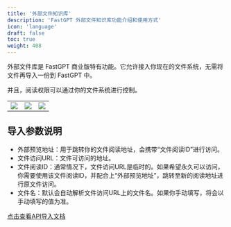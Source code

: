```yaml
---
title: '外部文件知识库'
description: 'FastGPT 外部文件知识库功能介绍和使用方式'
icon: 'language'
draft: false
toc: true
weight: 408
---
```


外部文件库是 FastGPT 商业版特有功能。它允许接入你现在的文件系统，无需将文件再导入一份到 FastGPT 中。

并且，阅读权限可以通过你的文件系统进行控制。

|                       |                       | |
| --------------------- | --------------------- | --------------------- |
| ![](/imgs/external_file0.png) | ![](/imgs/external_file1.png) | ![](/imgs/external_file2.png) | 


## 导入参数说明

- 外部预览地址：用于跳转你的文件阅读地址，会携带“文件阅读ID”进行访问。
- 文件访问URL：文件可访问的地址。
- 文件阅读ID：通常情况下，文件访问URL是临时的。如果希望永久可以访问，你需要使用该文件阅读ID，并配合上“外部预览地址”，跳转至新的阅读地址进行原文件访问。
- 文件名：默认会自动解析文件访问URL上的文件名。如果你手动填写，将会以手动填写的值为准。

[点击查看API导入文档](/docs/development/openapi/dataset/#创建一个外部文件库集合商业版)
